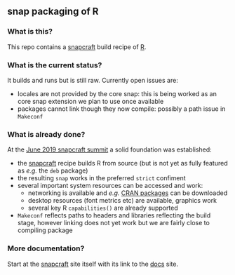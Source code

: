 
## snap packaging of R

### What is this?

This repo contains a [snapcraft](https://snapcraft.io) build recipe of
[R](https://www.r-project.org).

### What is the current status?

It builds and runs but is still raw. Currently open issues are:

- locales are not provided by the core snap: this is being worked as an core
snap extension we plan to use once available
- packages cannot link though they now compile: possibly a path issue in `Makeconf`

### What is already done?

At the [June 2019 snapcraft summit](https://snapcraft.io/blog/2019/03/22/snapcraft-summit-montreal) a solid foundation was established:

- the [snapcraft](https://snapcraft.io) recipe builds R from source (but is not yet as fully featured as _e.g._ the `deb` package)
- the resulting `snap` works in the preferred `strict` confiment
- several important system resources can be accessed and work:
   - networking is available and _e.g._ [CRAN packages](https://cran.r-project.org) can be downloaded
   - desktop resources (font metrics etc) are available, graphics work
   - several key R `capabilities()` are already supported
- `Makeconf` reflects paths to headers and libraries reflecting the build stage,
however linking does not yet work but we are fairly close to compiling package

### More documentation?

Start at the [snapcraft](https://snapcraft.io) site itself with its link to the [docs](https://docs.snapcraft.io/) site.
